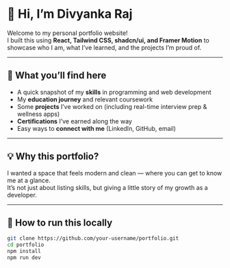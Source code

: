 # 👋 Hi, I’m Divyanka Raj  

Welcome to my personal portfolio website!  
I built this using **React, Tailwind CSS, shadcn/ui, and Framer Motion** to showcase who I am, what I’ve learned, and the projects I’m proud of.  

---

## 🌟 What you’ll find here
- A quick snapshot of my **skills** in programming and web development  
- My **education journey** and relevant coursework  
- Some **projects** I’ve worked on (including real-time interview prep & wellness apps)  
- **Certifications** I’ve earned along the way  
- Easy ways to **connect with me** (LinkedIn, GitHub, email)  

---

## 💡 Why this portfolio?
I wanted a space that feels modern and clean — where you can get to know me at a glance.  
It’s not just about listing skills, but giving a little story of my growth as a developer.  

---

## 🚀 How to run this locally
```bash
git clone https://github.com/your-username/portfolio.git
cd portfolio
npm install
npm run dev
